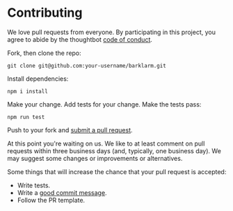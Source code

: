 # Contributing

We love pull requests from everyone. By participating in this project, you
agree to abide by the thoughtbot [code of conduct](https://github.com/barklarm/barklarm-app/blob/main/CODE_OF_CONDUCT.md).

Fork, then clone the repo:

    git clone git@github.com:your-username/barklarm.git

Install dependencies:

    npm i install

Make your change. Add tests for your change. Make the tests pass:

    npm run test

Push to your fork and [submit a pull request][pr].

[pr]: https://github.com/barklarm/barklarm-app/compare/

At this point you're waiting on us. We like to at least comment on pull requests
within three business days (and, typically, one business day). We may suggest
some changes or improvements or alternatives.

Some things that will increase the chance that your pull request is accepted:

* Write tests.
* Write a [good commit message][commit].
* Follow the PR template.

[commit]: http://tbaggery.com/2008/04/19/a-note-about-git-commit-messages.html
